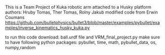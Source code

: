 This is a Team Project of Kuka robotic arm attached to a Husky platform 
authors: Hruby Tomas, Ther Tomas, Rolny Jakub
modified code from Erwin Coumans https://github.com/bulletphysics/bullet3/blob/master/examples/pybullet/examples/inverse_kinematics_husky_kuka.py

to run this code download: ball.urdf file and VRM_final_project.py
make sure to have following python packages:
pybullet, time, math, pybullet_data, os, numpy,random
